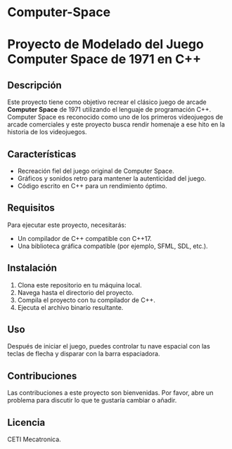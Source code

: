 # Computer-Space
# Proyecto de Modelado del Juego Computer Space de 1971 en C++

## Descripción

Este proyecto tiene como objetivo recrear el clásico juego de arcade **Computer Space** de 1971 utilizando el lenguaje de programación C++. Computer Space es reconocido como uno de los primeros videojuegos de arcade comerciales y este proyecto busca rendir homenaje a ese hito en la historia de los videojuegos.

## Características

- Recreación fiel del juego original de Computer Space.
- Gráficos y sonidos retro para mantener la autenticidad del juego.
- Código escrito en C++ para un rendimiento óptimo.

## Requisitos

Para ejecutar este proyecto, necesitarás:

- Un compilador de C++ compatible con C++17.
- Una biblioteca gráfica compatible (por ejemplo, SFML, SDL, etc.).

## Instalación

1. Clona este repositorio en tu máquina local.
2. Navega hasta el directorio del proyecto.
3. Compila el proyecto con tu compilador de C++.
4. Ejecuta el archivo binario resultante.

## Uso

Después de iniciar el juego, puedes controlar tu nave espacial con las teclas de flecha y disparar con la barra espaciadora.

## Contribuciones

Las contribuciones a este proyecto son bienvenidas. Por favor, abre un problema para discutir lo que te gustaría cambiar o añadir.

## Licencia

CETI Mecatronica.